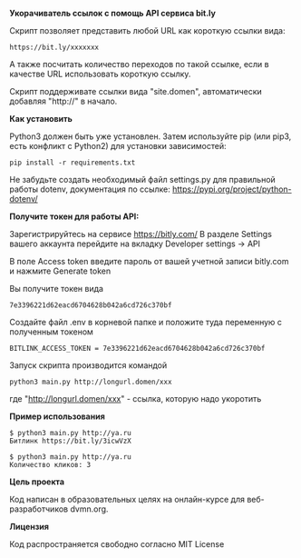 **Укорачиватель ссылок с помощь API сервиса bit.ly**

Скрипт позволяет представить любой URL как короткую ссылки вида:

```
https://bit.ly/xxxxxxx
```
А также посчитать количество переходов по такой ссылке, если в качестве URL использовать короткую ссылку.

Скрипт поддерживате ссылки вида "site.domen", автоматически добавляя "http://" в начало.


**Как установить**

Python3 должен быть уже установлен. Затем используйте pip (или pip3, есть конфликт с Python2) для установки зависимостей:

```
pip install -r requirements.txt
```
Не забудьте создать необходимый файл settings.py для правильной работы dotenv, документация по ссылке:
https://pypi.org/project/python-dotenv/

**Получите токен для работы API:**

Зарегистрируйтесь на сервисе https://bitly.com/
В разделе Settings вашего аккаунта перейдите на вкладку Developer settings -> API

В поле Access token введите пароль от вашей учетной записи bitly.com и нажмите Generate token

Вы получите токен вида

```
7e3396221d62eacd6704628b042a6cd726c370bf
```
Создайте файл .env в корневой папке и положите туда переменную с полученным токеном

```
BITLINK_ACCESS_TOKEN = 7e3396221d62eacd6704628b042a6cd726c370bf
```

Запуск скрипта производится командой

```
python3 main.py http://longurl.domen/xxx
```

где "http://longurl.domen/xxx" - ссылка, которую надо укоротить

**Пример использования**

```
$ python3 main.py http://ya.ru
Битлинк https://bit.ly/3icwVzX

$ python3 main.py http://ya.ru
Количество кликов: 3
```

**Цель проекта**

Код написан в образовательных целях на онлайн-курсе для веб-разработчиков dvmn.org.

**Лицензия**

Код распространяется свободно согласно MIT License
